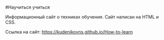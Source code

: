 #Научиться учиться

Информационный сайт о техниках обучения.
Сайт написан на HTML и CSS.

Ссылка на сайт: https://kudenikovns.github.io/How-to-learn
